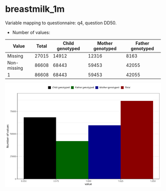 # breastmilk_1m
Variable mapping to questionnaire: q4, question DD50.
- Number of values:

| Value | Total | Child genotyped | Mother genotyped | Father genotyped |
| ----- | ----- | --------------- | ---------------- | ---------------- |
| Missing | 27015 | 14912 | 12316 | 8163 |
| Non-missing | 86608 | 68443 | 59453 | 42055 |
| 1 | 86608 | 68443 | 59453 | 42055 |



![](breastmilk_1m_n.png)



